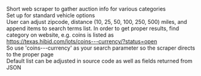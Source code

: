Short web scraper to gather auction info for various categories  
Set up for standard vehicle options   
User can adjust zipcode, distance (10, 25, 50, 100, 250, 500) miles, and append items to search terms list.
In order to get proper results, find category on website, e.g. coins is listed as  
https://texas.hibid.com/lots/coins---currency/?status=open  
So use 'coins---currency' as your search parameter so the scraper directs to the proper page  
Default list can be adjusted in source code as well as fields returned from JSON  

